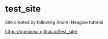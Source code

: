 # test_site
Site created by following Andrei Neagoie tutorial

 https://gombosc.github.io/test_site/
